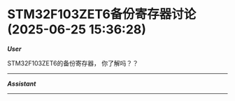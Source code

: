 <!-- Generated by SpecStory -->

# STM32F103ZET6备份寄存器讨论 (2025-06-25 15:36:28)

_**User**_

STM32F103ZET6的备份寄存器， 你了解吗？？

---

_**Assistant**_



---


